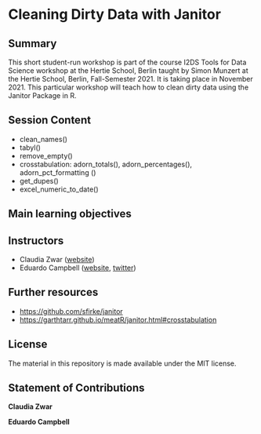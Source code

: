 # Cleaning Dirty Data with Janitor  

## Summary 

This short student-run workshop is part of the course I2DS Tools for Data Science workshop at the Hertie School, Berlin taught by Simon Munzert at the Hertie School, Berlin, Fall-Semester 2021. It is taking place in November 2021. This particular workshop will teach how to clean dirty data using the Janitor Package in R. 


## Session Content 

- clean_names()
- tabyl()
- remove_empty()
- crosstabulation: adorn_totals(), adorn_percentages(), adorn_pct_formatting ()
- get_dupes()
- excel_numeric_to_date()

## Main learning objectives


## Instructors

- Claudia Zwar     ([website](https://github.com/claudiazwar))
- Eduardo Campbell ([website](https://github.com/ecampbell10), [twitter](https://twitter.com/ecampbell1096))


## Further resources

- https://github.com/sfirke/janitor
- https://garthtarr.github.io/meatR/janitor.html#crosstabulation


## License

The material in this repository is made available under the MIT license.

## Statement of Contributions 

**Claudia Zwar**

**Eduardo Campbell**
